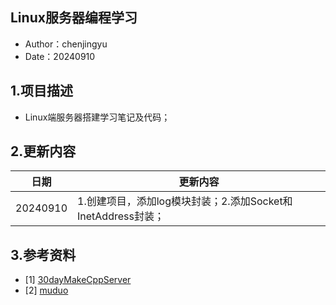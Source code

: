 ## Linux服务器编程学习
 - Author：chenjingyu
 - Date：20240910

## 1.项目描述
 - Linux端服务器搭建学习笔记及代码；

## 2.更新内容
日期 | 更新内容
--|--
20240910 | 1.创建项目，添加log模块封装；2.添加Socket和InetAddress封装；


## 3.参考资料
 - [1] [30dayMakeCppServer](https://github.com/yuesong-feng/30dayMakeCppServer)
 - [2] [muduo](https://github.com/chenshuo/muduo)
